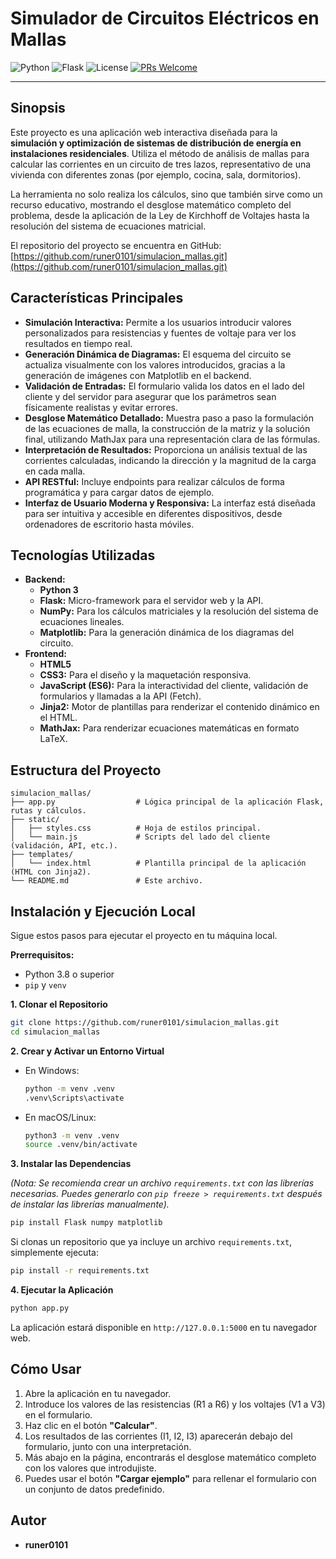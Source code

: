 # Simulador de Circuitos Eléctricos en Mallas

![Python](https://img.shields.io/badge/python-3.8+-blue.svg)
![Flask](https://img.shields.io/badge/flask-2.x-blue.svg)
![License](https://img.shields.io/badge/license-MIT-green.svg)
[![PRs Welcome](https://img.shields.io/badge/PRs-welcome-brightgreen.svg)](CONTRIBUTING.md)

---

<!-- Inserta aquí una captura de pantalla o un GIF de tu aplicación en funcionamiento -->

## Sinopsis

Este proyecto es una aplicación web interactiva diseñada para la **simulación y optimización de sistemas de distribución de energía en instalaciones residenciales**. Utiliza el método de análisis de mallas para calcular las corrientes en un circuito de tres lazos, representativo de una vivienda con diferentes zonas (por ejemplo, cocina, sala, dormitorios).

La herramienta no solo realiza los cálculos, sino que también sirve como un recurso educativo, mostrando el desglose matemático completo del problema, desde la aplicación de la Ley de Kirchhoff de Voltajes hasta la resolución del sistema de ecuaciones matricial.

El repositorio del proyecto se encuentra en GitHub: [https://github.com/runer0101/simulacion_mallas.git](https://github.com/runer0101/simulacion_mallas.git)

## Características Principales

*   **Simulación Interactiva:** Permite a los usuarios introducir valores personalizados para resistencias y fuentes de voltaje para ver los resultados en tiempo real.
*   **Generación Dinámica de Diagramas:** El esquema del circuito se actualiza visualmente con los valores introducidos, gracias a la generación de imágenes con Matplotlib en el backend.
*   **Validación de Entradas:** El formulario valida los datos en el lado del cliente y del servidor para asegurar que los parámetros sean físicamente realistas y evitar errores.
*   **Desglose Matemático Detallado:** Muestra paso a paso la formulación de las ecuaciones de malla, la construcción de la matriz y la solución final, utilizando MathJax para una representación clara de las fórmulas.
*   **Interpretación de Resultados:** Proporciona un análisis textual de las corrientes calculadas, indicando la dirección y la magnitud de la carga en cada malla.
*   **API RESTful:** Incluye endpoints para realizar cálculos de forma programática y para cargar datos de ejemplo.
*   **Interfaz de Usuario Moderna y Responsiva:** La interfaz está diseñada para ser intuitiva y accesible en diferentes dispositivos, desde ordenadores de escritorio hasta móviles.

## Tecnologías Utilizadas

*   **Backend:**
    *   **Python 3**
    *   **Flask:** Micro-framework para el servidor web y la API.
    *   **NumPy:** Para los cálculos matriciales y la resolución del sistema de ecuaciones lineales.
    *   **Matplotlib:** Para la generación dinámica de los diagramas del circuito.
*   **Frontend:**
    *   **HTML5**
    *   **CSS3:** Para el diseño y la maquetación responsiva.
    *   **JavaScript (ES6):** Para la interactividad del cliente, validación de formularios y llamadas a la API (Fetch).
    *   **Jinja2:** Motor de plantillas para renderizar el contenido dinámico en el HTML.
    *   **MathJax:** Para renderizar ecuaciones matemáticas en formato LaTeX.

## Estructura del Proyecto

```
simulacion_mallas/
├── app.py                  # Lógica principal de la aplicación Flask, rutas y cálculos.
├── static/
│   ├── styles.css          # Hoja de estilos principal.
│   └── main.js             # Scripts del lado del cliente (validación, API, etc.).
├── templates/
│   └── index.html          # Plantilla principal de la aplicación (HTML con Jinja2).
└── README.md               # Este archivo.
```

## Instalación y Ejecución Local

Sigue estos pasos para ejecutar el proyecto en tu máquina local.

**Prerrequisitos:**
*   Python 3.8 o superior
*   `pip` y `venv`

**1. Clonar el Repositorio**
```bash
git clone https://github.com/runer0101/simulacion_mallas.git
cd simulacion_mallas
```

**2. Crear y Activar un Entorno Virtual**
*   En Windows:
    ```bash
    python -m venv .venv
    .venv\Scripts\activate
    ```
*   En macOS/Linux:
    ```bash
    python3 -m venv .venv
    source .venv/bin/activate
    ```

**3. Instalar las Dependencias**

*(Nota: Se recomienda crear un archivo `requirements.txt` con las librerías necesarias. Puedes generarlo con `pip freeze > requirements.txt` después de instalar las librerías manualmente).*
```bash
pip install Flask numpy matplotlib
```
Si clonas un repositorio que ya incluye un archivo `requirements.txt`, simplemente ejecuta:
```bash
pip install -r requirements.txt
```

**4. Ejecutar la Aplicación**
```bash
python app.py
```
La aplicación estará disponible en `http://127.0.0.1:5000` en tu navegador web.

## Cómo Usar

1.  Abre la aplicación en tu navegador.
2.  Introduce los valores de las resistencias (R1 a R6) y los voltajes (V1 a V3) en el formulario.
3.  Haz clic en el botón **"Calcular"**.
4.  Los resultados de las corrientes (I1, I2, I3) aparecerán debajo del formulario, junto con una interpretación.
5.  Más abajo en la página, encontrarás el desglose matemático completo con los valores que introdujiste.
6.  Puedes usar el botón **"Cargar ejemplo"** para rellenar el formulario con un conjunto de datos predefinido.

## Autor

*   **runer0101**